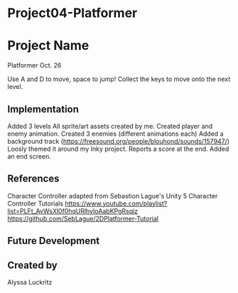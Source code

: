 # Project04-Platformer

# Project Name
Platformer Oct. 26

Use A and D to move, space to jump! Collect the keys to move onto the next level.

## Implementation
Added 3 levels
All sprite/art assets created by me.
Created player and enemy animation.
Created 3 enemies (different animations each)
Added a background track (https://freesound.org/people/blouhond/sounds/157947/)
Loosly themed it around my Inky project. 
Reports a score at the end.
Added an end screen.

## References

Character Controller adapted from Sebastion Lague's Unity 5 Character Controller Tutorials
https://www.youtube.com/playlist?list=PLFt_AvWsXl0f0hqURlhyIoAabKPgRsqjz
https://github.com/SebLague/2DPlatformer-Tutorial

## Future Development

## Created by
Alyssa Luckritz
